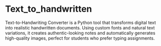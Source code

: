 # Text_to_handwritten
Text-to-Handwriting Converter is a Python tool that transforms digital text into realistic handwritten documents. Using custom fonts and natural text variations, it creates authentic-looking notes and automatically generates high-quality images, perfect for students who prefer typing assignments.
